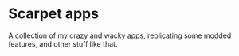 # Scarpet apps
A collection of my crazy and wacky apps, replicating some modded features, and other stuff like that.
